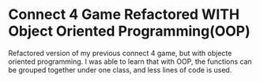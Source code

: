 # Connect 4 Game Refactored WITH Object Oriented Programming(OOP)
Refactored version of my previous connect 4 game, but with objecte oriented programming. I was able to learn that with OOP, the functions can be grouped together under one class, and less lines of code is used.
